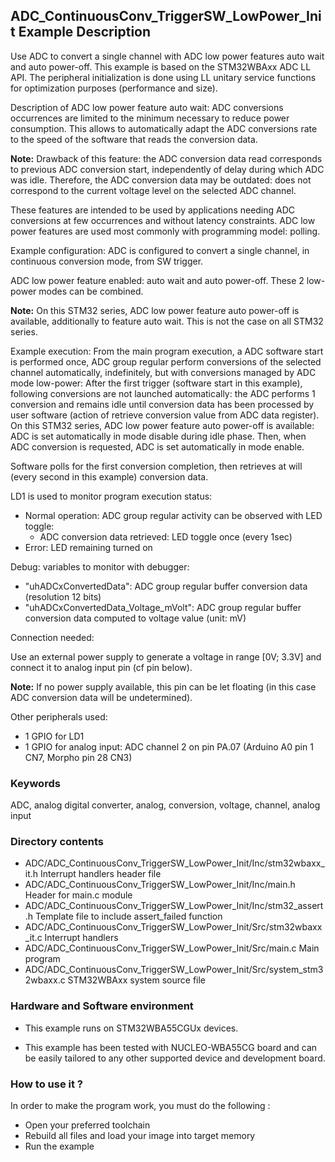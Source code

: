 ## <b>ADC_ContinuousConv_TriggerSW_LowPower_Init Example Description</b>

Use ADC to convert a single channel with ADC low power features
auto wait and auto power-off.
This example is based on the STM32WBAxx ADC LL API.
The peripheral initialization is done using LL unitary service functions
for optimization purposes (performance and size).

Description of ADC low power feature auto wait:
ADC conversions occurrences are limited to the minimum necessary to reduce
power consumption.
This allows to automatically adapt the ADC conversions rate to the speed
of the software that reads the conversion data.

**Note:** Drawback of this feature: the ADC conversion data read corresponds to
          previous ADC conversion start, independently of delay during which
          ADC was idle.
          Therefore, the ADC conversion data may be outdated: does not correspond 
          to the current voltage level on the selected ADC channel.

These features are intended to be used by applications needing ADC conversions
at few occurrences and without latency constraints.
ADC low power features are used most commonly with programming model: polling.

Example configuration:
ADC is configured to convert a single channel, in continuous conversion mode,
from SW trigger.

ADC low power feature enabled: auto wait and auto power-off.
These 2 low-power modes can be combined.

**Note:** On this STM32 series, ADC low power feature auto power-off is available,
          additionally to feature auto wait.
          This is not the case on all STM32 series.

Example execution:
From the main program execution, a ADC software start is performed once,
ADC group regular perform conversions of the selected channel
automatically, indefinitely, but with conversions managed by ADC mode low-power:
After the first trigger (software start in this example), following conversions
are not launched automatically: the ADC performs 1 conversion and remains idle
until conversion data has been processed by user software (action of retrieve
conversion value from ADC data register).
On this STM32 series, ADC low power feature auto power-off is available:
ADC is set automatically in mode disable during idle phase.
Then, when ADC conversion is requested, ADC is set automatically in mode enable. 

Software polls for the first conversion completion, then retrieves at will
(every second in this example) conversion data.

LD1 is used to monitor program execution status:

- Normal operation: ADC group regular activity can be observed with LED toggle:
  - ADC conversion data retrieved: LED toggle once (every 1sec)
- Error: LED remaining turned on

Debug: variables to monitor with debugger:

- "uhADCxConvertedData": ADC group regular buffer conversion data (resolution 12 bits)
- "uhADCxConvertedData_Voltage_mVolt": ADC group regular buffer conversion data computed to voltage value (unit: mV)

Connection needed:

Use an external power supply to generate a voltage in range [0V; 3.3V]
and connect it to analog input pin (cf pin below).

**Note:** If no power supply available, this pin can be let floating (in this case
          ADC conversion data will be undetermined).

Other peripherals used:

 - 1 GPIO for LD1
 - 1 GPIO for analog input: ADC channel 2 on pin PA.07 (Arduino A0 pin 1 CN7, Morpho pin 28 CN3)

### <b>Keywords</b>

ADC, analog digital converter, analog, conversion, voltage, channel, analog input

### <b>Directory contents</b>

  - ADC/ADC_ContinuousConv_TriggerSW_LowPower_Init/Inc/stm32wbaxx_it.h         Interrupt handlers header file
  - ADC/ADC_ContinuousConv_TriggerSW_LowPower_Init/Inc/main.h                  Header for main.c module
  - ADC/ADC_ContinuousConv_TriggerSW_LowPower_Init/Inc/stm32_assert.h          Template file to include assert_failed function
  - ADC/ADC_ContinuousConv_TriggerSW_LowPower_Init/Src/stm32wbaxx_it.c         Interrupt handlers
  - ADC/ADC_ContinuousConv_TriggerSW_LowPower_Init/Src/main.c                  Main program
  - ADC/ADC_ContinuousConv_TriggerSW_LowPower_Init/Src/system_stm32wbaxx.c     STM32WBAxx system source file


### <b>Hardware and Software environment</b>

  - This example runs on STM32WBA55CGUx devices.

  - This example has been tested with NUCLEO-WBA55CG board and can be
    easily tailored to any other supported device and development board.

### <b>How to use it ?</b>

In order to make the program work, you must do the following :

 - Open your preferred toolchain
 - Rebuild all files and load your image into target memory
 - Run the example

